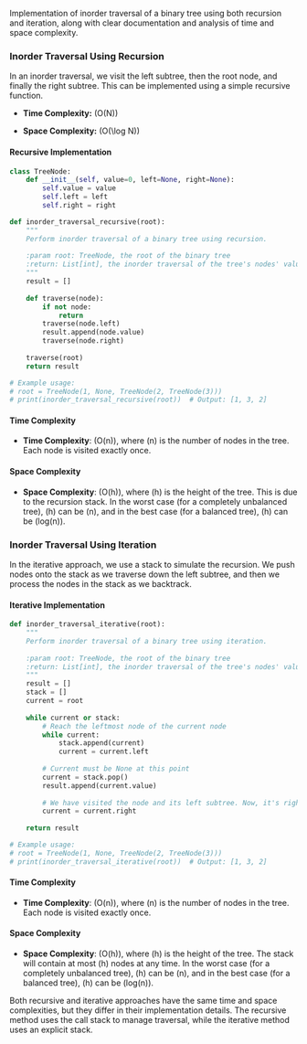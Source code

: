 Implementation of inorder traversal of a binary tree using both recursion and iteration, along with clear documentation and analysis of time and space complexity.

### Inorder Traversal Using Recursion

In an inorder traversal, we visit the left subtree, then the root node, and finally the right subtree. This can be implemented using a simple recursive function.

- **Time Complexity:** \(O(N)\)

- **Space Complexity:** \(O(\log N)\)

#### Recursive Implementation

```python
class TreeNode:
    def __init__(self, value=0, left=None, right=None):
        self.value = value
        self.left = left
        self.right = right

def inorder_traversal_recursive(root):
    """
    Perform inorder traversal of a binary tree using recursion.
    
    :param root: TreeNode, the root of the binary tree
    :return: List[int], the inorder traversal of the tree's nodes' values
    """
    result = []
    
    def traverse(node):
        if not node:
            return
        traverse(node.left)
        result.append(node.value)
        traverse(node.right)
    
    traverse(root)
    return result

# Example usage:
# root = TreeNode(1, None, TreeNode(2, TreeNode(3)))
# print(inorder_traversal_recursive(root))  # Output: [1, 3, 2]
```

#### Time Complexity
- **Time Complexity**: \(O(n)\), where \(n\) is the number of nodes in the tree. Each node is visited exactly once.

#### Space Complexity
- **Space Complexity**: \(O(h)\), where \(h\) is the height of the tree. This is due to the recursion stack. In the worst case (for a completely unbalanced tree), \(h\) can be \(n\), and in the best case (for a balanced tree), \(h\) can be \(log(n)\).

### Inorder Traversal Using Iteration

In the iterative approach, we use a stack to simulate the recursion. We push nodes onto the stack as we traverse down the left subtree, and then we process the nodes in the stack as we backtrack.

#### Iterative Implementation

```python
def inorder_traversal_iterative(root):
    """
    Perform inorder traversal of a binary tree using iteration.
    
    :param root: TreeNode, the root of the binary tree
    :return: List[int], the inorder traversal of the tree's nodes' values
    """
    result = []
    stack = []
    current = root
    
    while current or stack:
        # Reach the leftmost node of the current node
        while current:
            stack.append(current)
            current = current.left
        
        # Current must be None at this point
        current = stack.pop()
        result.append(current.value)
        
        # We have visited the node and its left subtree. Now, it's right subtree's turn
        current = current.right
    
    return result

# Example usage:
# root = TreeNode(1, None, TreeNode(2, TreeNode(3)))
# print(inorder_traversal_iterative(root))  # Output: [1, 3, 2]
```

#### Time Complexity
- **Time Complexity**: \(O(n)\), where \(n\) is the number of nodes in the tree. Each node is visited exactly once.

#### Space Complexity
- **Space Complexity**: \(O(h)\), where \(h\) is the height of the tree. The stack will contain at most \(h\) nodes at any time. In the worst case (for a completely unbalanced tree), \(h\) can be \(n\), and in the best case (for a balanced tree), \(h\) can be \(log(n)\).

Both recursive and iterative approaches have the same time and space complexities, but they differ in their implementation details. The recursive method uses the call stack to manage traversal, while the iterative method uses an explicit stack.
